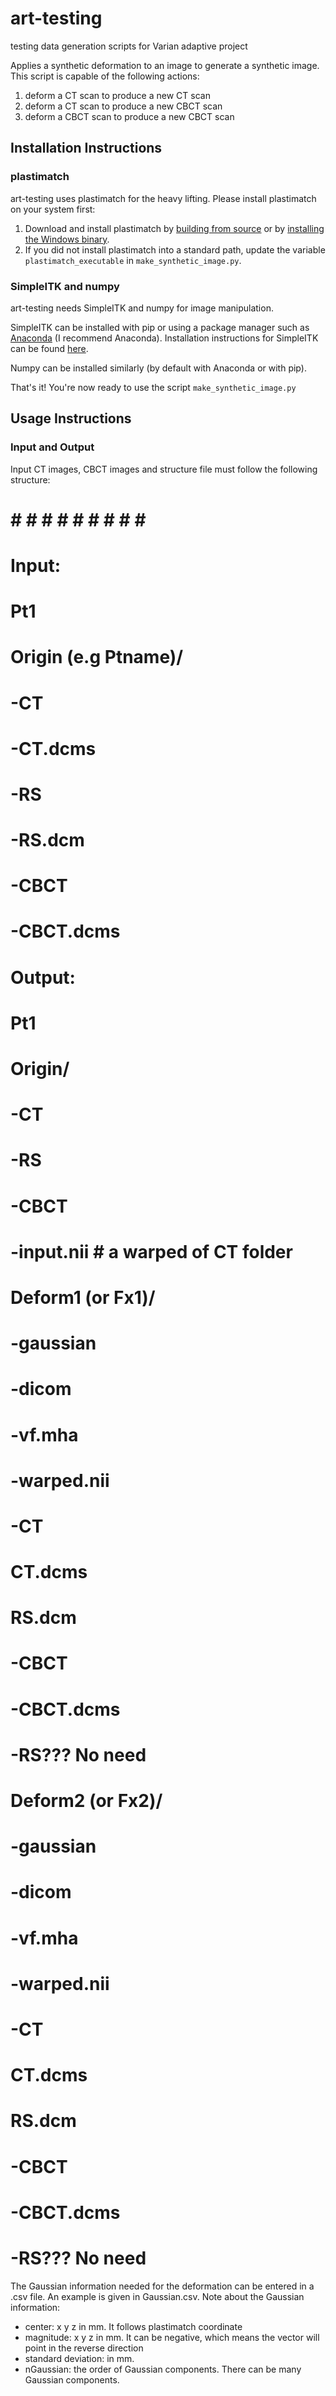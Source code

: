 # art-testing
testing data generation scripts for Varian adaptive project

Applies a synthetic deformation to an image to generate a synthetic image. This
script is capable of the following actions:
  1) deform a CT scan to produce a new CT scan
  2) deform a CT scan to produce a new CBCT scan
  3) deform a CBCT scan to produce a new CBCT scan

## Installation Instructions

### plastimatch

art-testing uses plastimatch for the heavy lifting. Please install plastimatch on your system first:

1. Download and install plastimatch by [building from source](http://plastimatch.org/building_plastimatch.html) or by [installing the Windows binary](http://plastimatch.org/windows_installation.html).
2. If you did not install plastimatch into a standard path, update the variable `plastimatch_executable` in `make_synthetic_image.py`.

### SimpleITK and numpy

art-testing needs SimpleITK and numpy for image manipulation.

SimpleITK can be installed with pip or using a package manager such as [Anaconda](https://www.anaconda.com/distribution/) (I recommend Anaconda). Installation instructions for SimpleITK can be found [here](https://simpleitk.readthedocs.io/en/master/Documentation/docs/source/installation.html).

Numpy can be installed similarly (by default with Anaconda or with pip).

That's it! You're now ready to use the script `make_synthetic_image.py`

## Usage Instructions

### Input and Output

Input CT images, CBCT images and structure file must follow the following structure:
#   #   #   #   #   #   #   #   #   #   #
# Input:
#   Pt1
#       Origin (e.g Ptname)/
#         -CT
#             -CT.dcms
#         -RS
#             -RS.dcm
#         -CBCT
#             -CBCT.dcms
#
# Output:
#   Pt1
#       Origin/
#           -CT
#           -RS
#           -CBCT
#           -input.nii # a warped of CT folder
#       Deform1 (or Fx1)/
#           -gaussian
#               -dicom
#               -vf.mha
#               -warped.nii
#           -CT
#               CT.dcms
#               RS.dcm

#           -CBCT
#             -CBCT.dcms
#             -RS??? No need
#
#       Deform2 (or Fx2)/
#           -gaussian
#               -dicom
#               -vf.mha
#               -warped.nii
#           -CT
#               CT.dcms
#               RS.dcm

#           -CBCT
#             -CBCT.dcms
#             -RS??? No need

The Gaussian information needed for the deformation can be entered in a .csv file. An example is given in Gaussian.csv.
Note about the Gaussian information:
- center: x y z in mm. It follows plastimatch coordinate
- magnitude: x y z in mm. It can be negative, which means the vector will point in the reverse direction
- standard deviation: in mm.
- nGaussian: the order of Gaussian components. There can be many Gaussian components.
```
